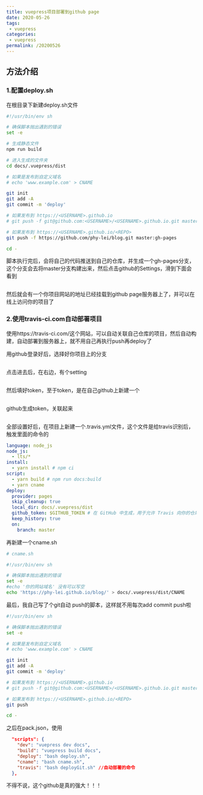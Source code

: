 ```yaml
---
title: vuepress项目部署到github page
date: 2020-05-26
tags:
 - vuepress
categories:
 - vuepress
permalink: /20200526
---
```


## 方法介绍

### 1.配置deploy.sh
在根目录下新建deploy.sh文件
```sh
#!/usr/bin/env sh

# 确保脚本抛出遇到的错误
set -e

# 生成静态文件
npm run build

# 进入生成的文件夹
cd docs/.vuepress/dist

# 如果是发布到自定义域名
# echo 'www.example.com' > CNAME

git init
git add -A
git commit -m 'deploy'

# 如果发布到 https://<USERNAME>.github.io
# git push -f git@github.com:<USERNAME>/<USERNAME>.github.io.git master

# 如果发布到 https://<USERNAME>.github.io/<REPO>
git push -f https://github.com/phy-lei/blog.git master:gh-pages

cd -
```

脚本执行完后，会将自己的代码推送到自己的仓库，并生成一个gh-pages分支，这个分支会去将master分支构建出来，然后点击github的Settings，滑到下面会看到

<img :src="$withBase('/assets/200526/1.png')" alt="">

然后就会有一个你项目网站的地址已经挂载到github page服务器上了，并可以在线上访问你的项目了



### 2.使用travis-ci.com自动部署项目

使用https://travis-ci.com/这个网站，可以自动关联自己仓库的项目，然后自动构建，自动部署到服务器上，就不用自己再执行push再deploy了

用github登录好后，选择好你项目上的分支

<img :src="$withBase('/assets/200526/2.png')" alt="">

点击进去后，在右边，有个setting

<img :src="$withBase('/assets/200526/3.png')" alt="">

然后填好token，至于token，是在自己github上新建一个

<img :src="$withBase('/assets/200526/4.png')" alt="">

github生成token，关联起来

<img :src="$withBase('/assets/200526/5.png')" alt="">

全部设置好后，在项目上新建一个.travis.yml文件，这个文件是给travis识别后，触发里面的命令的

```yml
language: node_js
node_js:
  - lts/*
install:
  - yarn install # npm ci
script:
  - yarn build # npm run docs:build
  - yarn cname
deploy:
  provider: pages
  skip_cleanup: true
  local_dir: docs/.vuepress/dist
  github_token: $GITHUB_TOKEN # 在 GitHub 中生成，用于允许 Travis 向你的仓库推送代码。在 Travis 的项目设置页面进行配置，设置为 secure variable
  keep_history: true
  on:
    branch: master
```

再新建一个cname.sh

```sh
# cname.sh

#!/usr/bin/env sh

# 确保脚本抛出遇到的错误
set -e
#echo '你的网站域名' 没有可以写空
echo 'https://phy-lei.github.io/blog/' > docs/.vuepress/dist/CNAME
```

最后，我自己写了个git自动 push的脚本，这样就不用每次add commit push啦

```sh
#!/usr/bin/env sh

# 确保脚本抛出遇到的错误
set -e

# 如果是发布到自定义域名
# echo 'www.example.com' > CNAME

git init
git add -A
git commit -m 'deploy'

# 如果发布到 https://<USERNAME>.github.io
# git push -f git@github.com:<USERNAME>/<USERNAME>.github.io.git master

# 如果发布到 https://<USERNAME>.github.io/<REPO>
git push 

cd -
```

之后在pack.json，使用

```json
  "scripts": {
    "dev": "vuepress dev docs",
    "build": "vuepress build docs",
    "deploy": "bash deploy.sh",
    "cname": "bash cname.sh",
    "travis": "bash deployGit.sh" //自动部署的命令
  },
```

不得不说，这个github是真的强大！！！